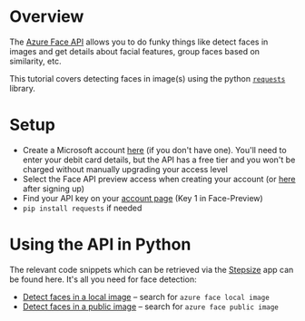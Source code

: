 # Overview

The [Azure Face API](https://www.microsoft.com/cognitive-services/en-us/face-api) allows you to do funky things like detect faces in images and get details about facial features, group faces based on similarity, etc.

This tutorial covers detecting faces in image(s) using the python [`requests`](http://docs.python-requests.org/en/master/) library.

# Setup

- Create a Microsoft account [here](http://account.windowsazure.com) (if you don't have one). You'll need to enter your debit card details, but the API has a free tier and you won't be charged without manually upgrading your access level
- Select the Face API preview access when creating your account (or [here](https://www.microsoft.com/cognitive-services/en-US/subscriptions) after signing up)
- Find your API key on your [account page](https://www.microsoft.com/cognitive-services/en-US/subscriptions) (Key 1 in Face-Preview)
- `pip install requests` if needed

# Using the API in Python

The relevant code snippets which can be retrieved via the [Stepsize](http://stepsize.com/?ref=anvilhack) app can be found here. It's all you need for face detection:
- [Detect faces in a local image](http://gist.github.com/f815abf224953a72253cb73fb44e933a) – search for `azure face local image`
- [Detect faces in a public image](https://gist.github.com/devStepsize/57e863679776b9ab896ab377d1179599) – search for `azure face public image`
